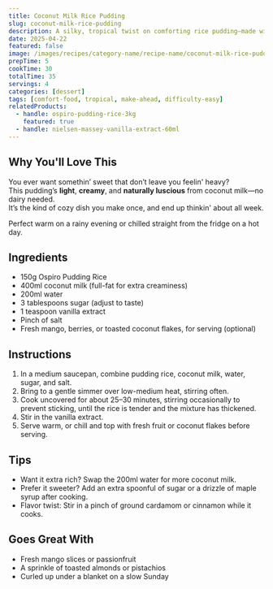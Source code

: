 ```yaml
---
title: Coconut Milk Rice Pudding
slug: coconut-milk-rice-pudding
description: A silky, tropical twist on comforting rice pudding—made with rich coconut milk and infused with warming cardamom and vanilla.
date: 2025-04-22
featured: false
image: /images/recipes/category-name/recipe-name/coconut-milk-rice-pudding.png
prepTime: 5
cookTime: 30
totalTime: 35
servings: 4
categories: [dessert]
tags: [comfort-food, tropical, make-ahead, difficulty-easy]
relatedProducts:
  - handle: ospiro-pudding-rice-3kg
    featured: true
  - handle: nielsen-massey-vanilla-extract-60ml
---
```


## Why You'll Love This

You ever want somethin’ sweet that don’t leave you feelin' heavy?  
This pudding’s **light**, **creamy**, and **naturally luscious** from coconut milk—no dairy needed.  
It’s the kind of cozy dish you make once, and end up thinkin' about all week.

Perfect warm on a rainy evening or chilled straight from the fridge on a hot day.

## Ingredients

- 150g Ospiro Pudding Rice
- 400ml coconut milk (full-fat for extra creaminess)
- 200ml water
- 3 tablespoons sugar (adjust to taste)
- 1 teaspoon vanilla extract
- Pinch of salt
- Fresh mango, berries, or toasted coconut flakes, for serving (optional)

## Instructions

1. In a medium saucepan, combine pudding rice, coconut milk, water, sugar, and salt.
2. Bring to a gentle simmer over low-medium heat, stirring often.
3. Cook uncovered for about 25–30 minutes, stirring occasionally to prevent sticking, until the rice is tender and the mixture has thickened.
4. Stir in the vanilla extract.
5. Serve warm, or chill and top with fresh fruit or coconut flakes before serving.

## Tips

- Want it extra rich? Swap the 200ml water for more coconut milk.
- Prefer it sweeter? Add an extra spoonful of sugar or a drizzle of maple syrup after cooking.
- Flavor twist: Stir in a pinch of ground cardamom or cinnamon while it cooks.

## Goes Great With

- Fresh mango slices or passionfruit  
- A sprinkle of toasted almonds or pistachios  
- Curled up under a blanket on a slow Sunday